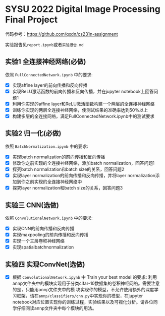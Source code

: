 # SYSU 2022 Digital Image Processing Final Project

代码参考：https://github.com/qxdn/cs231n-assignment

实验报告见`report.ipynb`或者`实验报告.md`

## 实验1 全连接神经网络(必做)
依照 `FullConnectedNetwork.ipynb` 中的要求:
- [x] 实现affine layer的前向传播和反向传播
- [x] 实现ReLU激活函数的前向传播和反向传播，并在jupyter notebook上回答问题1
- [x] 利用你实现的affine layer和ReLU激活函数构建一个两层的全连接神经网络
- [x] 训练你实现的两层全连接神经网络，使测试结果的准确率达到50%以上
- [x] 构建多层的全连接网络，满足FullConnectedNetwork.ipynb中的测试要求

## 实验2 归一化(必做)

依照 `BatchNormalization.ipynb` 中的要求:

- [x] 实现batch normalization的前向传播和反向传播
- [x] 修改你之前实现的全连接神经网络，添加batch normalization，回答问题1
- [x] 探究batch normalization和batch size的关系，回答问题2
- [x] 实现layer normalization的前向传播和反向传播，并将layer normalization添加到你之前实现的全连接神经网络中
- [x] 探究layer normalization和batch size的关系，回答问题3

## 实验三 CNN(选做)
依照 `ConvolutionalNetwork.ipynb` 中的要求:
- [x] 实现CNN的前向传播和反向传播
- [x] 实现maxpooling的前向传播和反向传播
- [x]  实现一个三层卷积神经网络
- [x]  实现spatialbatchnormalization

## 实验四 实现ConvNet(选做)
- [x] 根据 `ConvolutionalNetwork.ipynb` 中 Train your best model 的要求:
利用annp文件夹中的模块实现用于分类cifar-10数据集的卷积神经网络。需要注意的是，只能用annp文件夹中的模 块实现你的模型，不允许使用额外的深度学习框架，请在`annp/classifiers/cnn.py`中实现你的模型，在jupyter notebook对应位置实现你的训练过程，实验结果以及可视化分析。请各位同学仔细阅读annp文件夹中每个模块的用法。